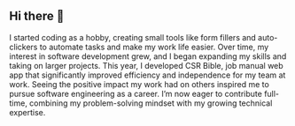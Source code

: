 ## Hi there 👋
I started coding as a hobby, creating small tools like form fillers and auto-clickers to automate tasks and make my work life easier. Over time, my interest in software development grew, and I began expanding my skills and taking on larger projects. This year, I developed CSR Bible, job manual web app that significantly improved efficiency and independence for my team at work. Seeing the positive impact my work had on others inspired me to pursue software engineering as a career. I’m now eager to contribute full-time, combining my problem-solving mindset with my growing technical expertise.
<!--
**odinhong/odinhong** is a ✨ _special_ ✨ repository because its `README.md` (this file) appears on your GitHub profile.

Here are some ideas to get you started:

- 🔭 I’m currently working on ...
- 🌱 I’m currently learning ...
- 👯 I’m looking to collaborate on ...
- 🤔 I’m looking for help with ...
- 💬 Ask me about ...
- 📫 How to reach me: ...
- 😄 Pronouns: ...
- ⚡ Fun fact: ...
-->
